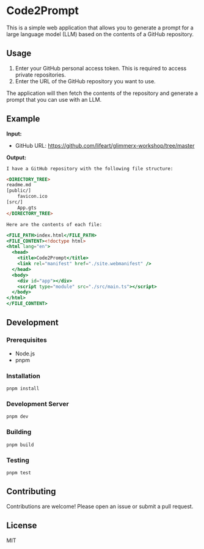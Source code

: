 # Code2Prompt

This is a simple web application that allows you to generate a prompt for a large language model (LLM) based on the contents of a GitHub repository.

## Usage

1. Enter your GitHub personal access token. This is required to access private repositories.
2. Enter the URL of the GitHub repository you want to use.

The application will then fetch the contents of the repository and generate a prompt that you can use with an LLM.

## Example

**Input:**

* GitHub URL: https://github.com/lifeart/glimmerx-workshop/tree/master

**Output:**

```
I have a GitHub repository with the following file structure:
```

```html
<DIRECTORY_TREE>
readme.md
[public/]
    favicon.ico
[src/]
    App.gts
</DIRECTORY_TREE>
```

```
Here are the contents of each file:
```

```hbs
<FILE_PATH>index.html</FILE_PATH>
<FILE_CONTENT><!doctype html>
<html lang="en">
  <head>
    <title>Code2Prompt</title>
    <link rel="manifest" href="./site.webmanifest" />
  </head>
  <body>
    <div id="app"></div>
    <script type="module" src="./src/main.ts"></script>
  </body>
</html>
</FILE_CONTENT>

```

## Development

### Prerequisites

* Node.js
* pnpm

### Installation

```
pnpm install
```

### Development Server

```
pnpm dev
```

### Building

```
pnpm build
```

### Testing

```
pnpm test
```

## Contributing

Contributions are welcome! Please open an issue or submit a pull request.

## License

MIT
